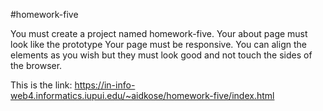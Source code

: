 #homework-five

You must create a project named homework-five.
Your about page must look like the prototype
Your page must be responsive.
You can align the elements as you wish but they must look good and not touch the sides of the browser.

This is the link:
https://in-info-web4.informatics.iupui.edu/~aidkose/homework-five/index.html
